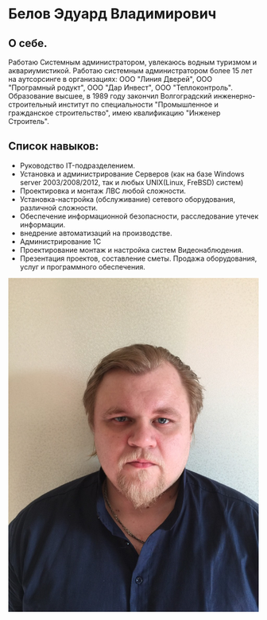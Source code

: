 # Белов Эдуард Владимирович

## О себе.

Работаю Системным администратором, увлекаюсь водным туризмом и  аквариумистикой. Работаю системным администратором более 15 лет на аутсорсинге в организациях: ООО "Линия Дверей", ООО "Програмный родукт", ООО "Дар Инвест", ООО "Теплоконтроль".
Образование высшее, в 1989 году закончил Волгоградский инженерно-строительный институт по специальности "Промышленное и гражданское строительство", имею квалификацию "Инженер Строитель".


## Список навыков:
* Руководство IT-подразделением. 
* Установка и администрирование Серверов (как на базе Windows server 2003/2008/2012, так и любых UNIX(Linux, FreBSD) систем)
* Проектировка и монтаж ЛВС любой сложности.
* Установка-настройка (обслуживание) сетевого оборудования, различной сложности.
* Обеспечение информационной безопасности, расследование утечек информации.
* внедрение автоматизаций на производстве.
* Администрирование 1С
* Проектирование монтаж и настройка систем Видеонаблюдения.
* Презентация проектов, составление сметы. Продажа оборудования, услуг и программного обеспечения.

![Фото](./img/foto.jpg)
